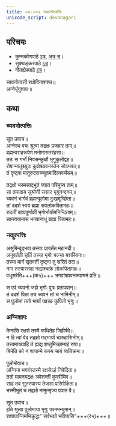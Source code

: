 ```yaml
---
title: ०४-००६ च्यवनोत्पत्तिः
unicode_script: devanagari
---
```


## परिचयः
- कुम्भकोणपाठे [ऽत्र](https://archive.org/details/mahAbhArata-kumbhakoNam/page/n369), [अत्र च](https://sanskritdocuments.org/mirrors/mahabharata/mbhK/mahabharata-k-01-sa.html)।
- सुक्थङ्करपाठे [ऽत्र](http://bombay.indology.info/mahabharata/text/UD/MBh01.txt)।
- गीताप्रेस्पाठे [ऽत्र](https://archive.org/stream/mahabharata01ramauoft#page/564/mode/2up)।

च्यवनोत्पत्ती रक्षोविनाशश्च॥  
अग्नेर्भृगुशापः॥  

## कथा
### च्यवनोत्पत्तिः
 सूत उवाच॥  
अग्नेरथ वचः श्रुत्वा तद्रक्षः प्रजहार ताम्॥  
ब्रह्मन्वराहरूपेण मनोमारुतरंहसा॥  
ततः स गर्भो निवसन्कुक्षौ भृगुकुलोद्वह॥  
रोषान्मातुश्च्युतः कुक्षेश्च्यवनस्तेन सोऽभवत्॥  
तं दृष्ट्वा मातुरुदराच्च्युतमादित्यवर्चसम्॥  

तद्रक्षो भस्मसाद्भूतं पपात परिमुच्य ताम्॥  
सा तमादाय सुश्रोणी ससार भृगुनन्दनम्॥  
च्यवनं भार्गवं ब्रह्मन्पुलोमा दुःखमूर्च्छिता॥  
तां ददर्श स्वयं ब्रह्मा सर्वलोकपितामहः॥  
रुदतीं बाष्पपूर्णाक्षीं भृगोर्भार्यामनिन्दिताम्॥  
सान्त्वयामास भगवान्वधूं ब्रह्मा पितामहः॥  

### नद्युत्पत्तिः
अश्रुबिन्दूद्भवा तस्याः प्रावर्तत महानदी॥  
अनुवर्तती सृतिं तस्या भृगोः पत्न्या यशस्विनः॥  
तस्या मार्गं सृतवतीं दृष्ट्वा तु सरितं तदा॥  
नाम तस्यास्तदा नद्याश्चक्रे लोकपितामहः॥  
वधूसरेति+++(क५)+++ भगवांश्च्यवनस्याश्रमं प्रति॥  

स एवं च्यवनो जज्ञे भृगोः पुत्रः प्रतापवान्॥  
तं ददर्श पिता तत्र च्यवनं तां च भामिनीम्॥  
स पुलोमां ततो भार्यां पप्रच्छ कुपितो भृगुः॥  

### अग्निशापः
केनासि रक्षसे तस्मै कथितेह जिहीर्षवे॥  
न हि त्वां वेद तद्रक्षो मद्भार्यां चारुहासिनीम्॥  
तत्त्वमाख्याहि तं ह्यद्य शप्तुमिच्छाम्यहं रुषा॥  
बिभेति को न शापान्मे कस्य चायं व्यतिक्रमः॥  

 पुलोमोवाच॥  
अग्निना भगवंस्तस्मै रक्षसेऽहं निवेदिता॥  
ततो मामनयद्रक्षः क्रोशन्तीं कुररीमिव॥  
साहं तव सुतस्यास्य तेजसा परिमोक्षिता॥  
भस्मीभूतं च तद्रक्षो मामुत्सृज्य पपात वै॥  

 सूत उवाच॥  
इति श्रुत्वा पुलोमाया भृगुः परममन्युमान्॥  
शशापाग्निमभिक्रुद्धः" सर्वभक्षो भविष्यसि"+++(र५)+++॥  
